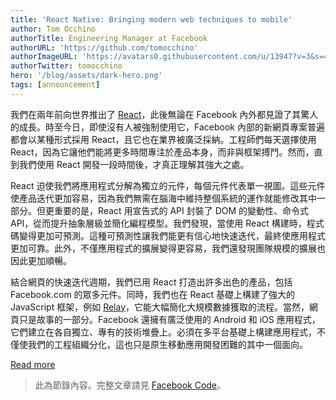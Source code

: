 ```yaml
---
title: 'React Native: Bringing modern web techniques to mobile'
author: Tom Occhino
authorTitle: Engineering Manager at Facebook
authorURL: 'https://github.com/tomocchino'
authorImageURL: 'https://avatars0.githubusercontent.com/u/13947?v=3&s=460'
authorTwitter: tomocchino
hero: '/blog/assets/dark-hero.png'
tags: [announcement]
---
```


我們在兩年前向世界推出了 [React](https://code.facebook.com/projects/176988925806765/react/)，此後無論在 Facebook 內外都見證了其驚人的成長。時至今日，即使沒有人被強制使用它，Facebook 內部的新網頁專案普遍都會以某種形式採用 React，且它也在業界被廣泛採納。工程師們每天選擇使用 React，因為它讓他們能將更多時間專注於產品本身，而非與框架搏鬥。然而，直到我們使用 React 開發一段時間後，才真正理解其強大之處。

React 迫使我們將應用程式分解為獨立的元件，每個元件代表單一視圖。這些元件使產品迭代更加容易，因為我們無需在腦海中維持整個系統的運作就能修改其中一部分。但更重要的是，React 用宣告式的 API 封裝了 DOM 的變動性、命令式 API，從而提升抽象層級並簡化編程模型。我們發現，當使用 React 構建時，程式碼變得更加可預測。這種可預測性讓我們能更有信心地快速迭代，最終使應用程式更加可靠。此外，不僅應用程式的擴展變得更容易，我們還發現團隊規模的擴展也因此更加順暢。

結合網頁的快速迭代週期，我們已用 React 打造出許多出色的產品，包括 Facebook.com 的眾多元件。同時，我們也在 React 基礎上構建了強大的 JavaScript 框架，例如 [Relay](https://reactjs.org/blog/2015/02/20/introducing-relay-and-graphql.html)，它能大幅簡化大規模數據獲取的流程。當然，網頁只是故事的一部分。Facebook 還擁有廣泛使用的 Android 和 iOS 應用程式，它們建立在各自獨立、專有的技術堆疊上。必須在多平台基礎上構建應用程式，不僅使我們的工程組織分化，這也只是原生移動應用開發困難的其中一個面向。

<footer>
  <a
    href="https://code.facebook.com/posts/1014532261909640/react-native-bringing-modern-web-techniques-to-mobile/"
    className="btn">Read more</a>
</footer>

> 此為節錄內容。完整文章請見 [Facebook Code](https://code.facebook.com/posts/1014532261909640/react-native-bringing-modern-web-techniques-to-mobile/)。